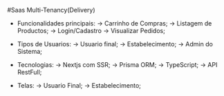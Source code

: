 #Saas Multi-Tenancy(Delivery)

* Funcionalidades principais:
-> Carrinho de Compras;
-> Listagem de Productos;
-> Login/Cadastro
-> Visualizar Pedidos;

* Tipos de Usuarios:
-> Usuario final;
-> Estabelecimento;
-> Admin do Sistema;

* Tecnologias:
-> Nextjs com SSR;
-> Prisma ORM;
-> TypeScript;
-> API RestFull;

* Telas:
-> Usuario Final;
-> Estabelecimento;
